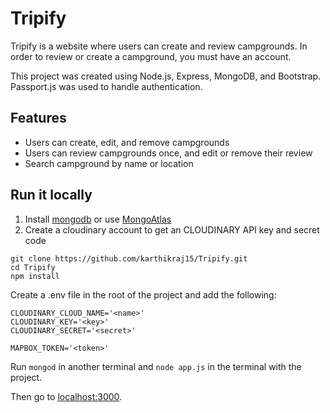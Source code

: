# Tripify

Tripify is a website where users can create and review campgrounds. In order to review or create a campground, you must have an account. 

This project was created using Node.js, Express, MongoDB, and Bootstrap. Passport.js was used to handle authentication.  

## Features
* Users can create, edit, and remove campgrounds
* Users can review campgrounds once, and edit or remove their review
* Search campground by name or location

## Run it locally
1. Install [mongodb](https://www.mongodb.com/) or use [MongoAtlas](https://www.mongodb.com/atlas/database)
2. Create a cloudinary account to get an CLOUDINARY API key and secret code

```
git clone https://github.com/karthikraj15/Tripify.git
cd Tripify
npm install
```

Create a .env file in the root of the project and add the following:  

```
CLOUDINARY_CLOUD_NAME='<name>'
CLOUDINARY_KEY='<key>'
CLOUDINARY_SECRET='<secret>'

MAPBOX_TOKEN='<token>'
```

Run ```mongod``` in another terminal and ```node app.js``` in the terminal with the project.  

Then go to [localhost:3000](http://localhost:3000/).


